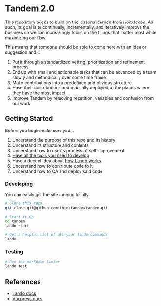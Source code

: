 # Tandem 2.0

This repository seeks to build on [the lessons learned from _Horoscope_](https://docs.thinktandem.io/manifesto/history.html#horoscope). As such, its goal is to continually, incrementally, and iteratively improve the business so we can increasingly focus on the things that matter most while maximizing our flow.

This means that someone should be able to come here with an idea or suggestion and...

1. Put it through a standardized vetting, prioritization and refinement process
2. End up with small and actionable tasks that can be advanced by a team slowly and methodically over some time frame
3. Make contributions into a predefined and obvious structure
4. Have their contributions automatically deployed to the places where they have the most impact
5. Improve Tandem by removing repetition, variables and confusion from our work

## Getting Started

Before you begin make sure you...

1. Understand the [purpose](https://docs.thinktandem.io/handbook/tools.html/) of this repo and its history
2. Understand its structure and contents
3. Understand how to use its process of self-improvement
4. [Have all the tools you need to develop](https://docs.thinktandem.io/handbook/tools.html/)
5. Have a decent idea about [how Lando works](https://docs.devwithlando.io/started.html).
6. Understand how to contribute code to it
7. Understand how to QA and deploy said code

### Developing

You can easily get the site running locally.

```bash
# Clone this repo
git clone git@github.com:thinktandem/tandem.git

# Start it up
cd tandem
lando start

# Get a helpful list of all your lando commands
lando
```

### Testing

```bash
# Run the markdown linter
lando test
```

## References

* [Lando docs](https://docs.devwithlando.io/)
* [Vuepress docs](https://vuepress.vuejs.org)

